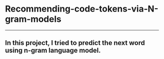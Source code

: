 # Recommending-code-tokens-via-N-gram-models
---
In this project, I tried to predict the next word using n-gram language model.
---
